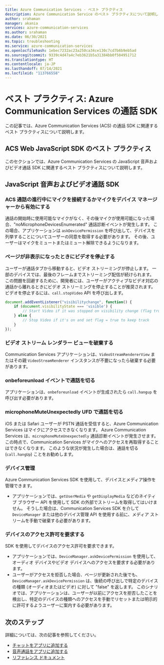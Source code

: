 ```yaml
---
title: Azure Communication Services - ベスト プラクティス
description: Azure Communication Service のベスト プラクティスについて説明します
author: srahaman
manager: akania
services: azure-communication-services
ms.author: srahaman
ms.date: 06/30/2021
ms.topic: troubleshooting
ms.service: azure-communication-services
ms.openlocfilehash: 1ebec7232ac23a250ca34ce130c7cd7b6b9eb5ad
ms.sourcegitcommit: 9339c4d47a4c7eb3621b5a31384bb0f504951712
ms.translationtype: HT
ms.contentlocale: ja-JP
ms.lasthandoff: 07/14/2021
ms.locfileid: "113766558"
---
```

# <a name="best-practices-azure-communication-services-calling-sdks"></a>ベスト プラクティス: Azure Communication Services の通話 SDK
この記事では、Azure Communication Services (ACS) の通話 SDK に関連するベスト プラクティスについて説明します。

## <a name="acs-web-javascript-sdk-best-practices"></a>ACS Web JavaScript SDK のベスト プラクティス
このセクションでは、Azure Communication Services の JavaScript 音声およびビデオ通話 SDK に関連するベスト プラクティスについて説明します。

## <a name="javascript-voice-and-video-calling-sdk"></a>JavaScript 音声およびビデオ通話 SDK

### <a name="plug-in-microphone-or-enable-microphone-from-device-manager-when-acs-call-in-progress"></a>ACS 通話の進行中にマイクを接続するかマイクをデバイス マネージャーから有効にする
通話の開始時に使用可能なマイクがなく、その後マイクが使用可能になった場合、"noMicrophoneDevicesEnumerated" 通話診断イベントが発生します。
この場合、アプリケーションは `askDevicePermission` を呼び出して、デバイスを列挙することについてユーザーの同意を取得する必要があります。 その後、ユーザーはマイクをミュートまたはミュート解除できるようになります。

### <a name="stop-video-on-page-hide"></a>ページが非表示になったときにビデオを停止する
ユーザーが通話タブから移動すると、ビデオ ストリーミングが停止します。 一部のデバイスでは、最後のフレームまでストリーミング配信が続けられます。 この問題を回避するために、開発者には、ユーザーがアクティブなビデオ対応の通話から離れるときにビデオ ストリーミングを停止することが推奨されます。 ビデオを停止するには、`call.stopVideo` API を呼び出します。
```JavaScript
document.addEventListener("visibilitychange", function() {
    if (document.visibilityState === 'visible') {
        // Start Video if it was stopped on visibility change (flag true)
    } else {
        // Stop Video if it's on and set flag = true to keep track
    }
});
```

### <a name="dispose-video-stream-renderer-view"></a>ビデオ ストリーム レンダラー ビューを破棄する
Communication Services アプリケーションは、`VideoStreamRendererView` またはその親 `VideoStreamRenderer` インスタンスが不要になったら破棄する必要があります。

### <a name="hang-up-the-call-on-onbeforeunload-event"></a>onbeforeunload イベントで通話を切る
アプリケーションは、`onbeforeunload` イベントが生成されたら `call.hangup` を呼び出す必要があります。

### <a name="hang-up-the-call-on-microphonemuteunexpectedly-ufd"></a>microphoneMuteUnexpectedly UFD で通話を切る
iOS または Safari ユーザーが PSTN 通話を受信すると、Azure Communication Services はマイクにアクセスできなくなります。 Azure Communication Services は、`microphoneMuteUnexpectedly` 通話診断イベントが発生させます。この時点で、Communication Services がマイクへのアクセスを再取得することはできなくなります。
このような状況が発生した場合は、通話を切る (`call.hangUp`) ことをお勧めします。

### <a name="device-management"></a>デバイス管理
Azure Communication Services SDK を使用して、デバイスとメディア操作を管理できます。
- アプリケーションでは、`getUserMedia` や `getDisplayMedia` などのネイティブ ブラウザー API を使用して SDK の外部でストリームを取得してはいけません。 そうした場合は、Communication Services SDK を介して `DeviceManager` または他のデバイス管理 API を使用する前に、メディア ストリームを手動で破棄する必要があります。

### <a name="request-device-permissions"></a>デバイスのアクセス許可を要求する
SDK を使用してデバイスのアクセス許可を要求できます。
- アプリケーションでは、`DeviceManager.askDevicePermission` を使用して、オーディオ デバイスやビデオ デバイスへのアクセスを要求する必要があります。
- ユーザーがアクセスを拒否した場合、ページが更新された後でも、`DeviceManager.askDevicePermission` は、後続の呼び出しで特定のデバイスの種類 (オーディオまたはビデオ) に対して "false" を返します。 このシナリオでは、アプリケーションは、ユーザーが以前にアクセスを拒否したことを検出し、特定のデバイスの種類へのアクセスを手動でリセットまたは明示的に許可するようユーザーに案内する必要があります。

## <a name="next-steps"></a>次のステップ
詳細については、次の記事を参照してください。

- [チャットをアプリに追加する](../quickstarts/chat/get-started.md)
- [音声通話をアプリに追加する](../quickstarts/voice-video-calling/getting-started-with-calling.md)
- [リファレンス ドキュメント](reference.md)
